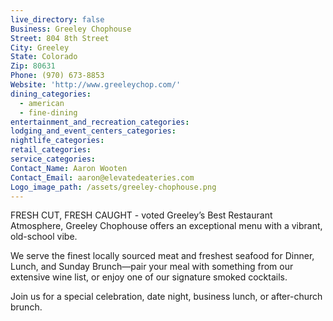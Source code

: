 ```yaml
---
live_directory: false
Business: Greeley Chophouse
Street: 804 8th Street
City: Greeley
State: Colorado
Zip: 80631
Phone: (970) 673-8853
Website: 'http://www.greeleychop.com/'
dining_categories:
  - american
  - fine-dining
entertainment_and_recreation_categories:
lodging_and_event_centers_categories:
nightlife_categories:
retail_categories:
service_categories:
Contact_Name: Aaron Wooten
Contact_Email: aaron@elevatedeateries.com
Logo_image_path: /assets/greeley-chophouse.png
---
```


FRESH CUT, FRESH CAUGHT - voted Greeley’s Best Restaurant Atmosphere, Greeley Chophouse offers an exceptional menu with a vibrant, old-school vibe.&nbsp;

We serve the finest locally sourced meat and freshest seafood for Dinner, Lunch, and Sunday Brunch—pair your meal with something from our extensive wine list, or enjoy one of our signature smoked cocktails.

Join us for a special celebration, date night, business lunch, or after-church brunch.